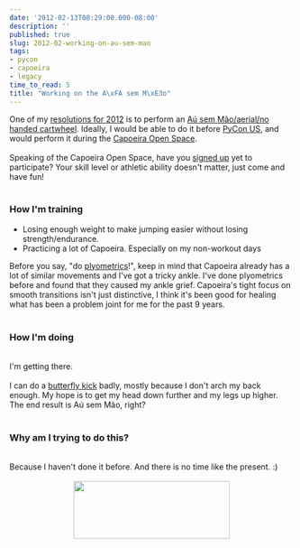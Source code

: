 ```yaml
---
date: '2012-02-13T08:29:00.000-08:00'
description: ''
published: true
slug: 2012-02-working-on-au-sem-mao
tags:
- pycon
- capoeira
- legacy
time_to_read: 5
title: "Working on the A\xFA sem M\xE3o"
---
```


One of my <a href="http://pydanny.blogspot.com/2011/12/resolutions-for-2012.html">resolutions for 2012</a> is to perform an <a href="http://en.wikipedia.org/wiki/Aerial_cartwheel">Aú sem Mão/aerial/no handed cartwheel</a>. Ideally, I would be able to do it before <a href="http://us.pycon.org">PyCon US</a>, and would perform it during the <a href="https://us.pycon.org/2012/community/openspaces/capoeira/">Capoeira Open Space</a>.<br /><br />Speaking of the Capoeira Open Space, have you <a href="http://bit.ly/pycon-capoeira">signed up</a> yet to participate? Your skill level or athletic ability doesn't matter, just come and have fun!<br /><br /><h3>How I'm training</h3><ul><li>Losing enough weight to make jumping easier without losing strength/endurance.</li><li>Practicing a lot of Capoeira. Especially on my non-workout days</li></ul>Before you say, "do <a href="http://en.wikipedia.org/wiki/Plyometrics">plyometrics</a>!", keep in mind that Capoeira already has a lot of similar movements and I've got a tricky ankle. I've done plyometrics before and found that they caused my ankle grief. Capoeira's tight focus on smooth transitions isn't just distinctive, I think it's been good for healing what has been a problem joint for me for the past 9 years.<br /><br /><h3>How I'm doing</h3><br />I'm getting there.<br /><br />I can do a <a href="http://en.wikipedia.org/wiki/Butterfly_kick">butterfly kick</a> badly, mostly because I don't arch my back enough. My hope is to get my head down further and my legs up higher. The end result is Aú sem Mão, right?<br /><br /><h3>Why am I trying to do this?</h3><br />Because I haven't done it before. And there is no time like the present. :)<br /><br /><div class="separator" style="clear: both; text-align: center;"><a href="https://us.pycon.org/2012/" style="margin-left: 1em; margin-right: 1em;"><img border="0" height="102" src="http://1.bp.blogspot.com/-fa4jnLXs1so/TniyemLkoiI/AAAAAAAAAqo/LjZqklTFBXk/s400/pycon2012.png" width="277" /></a></div>